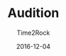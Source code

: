 ---
title: "Audition"
subtitle: "Time2Rock"
description: "單曲 1 輯"
icon: "library_music"
weight: 1000000
date: 2016-12-04
images: ["/docs/s1-audition/audition.jpg"]
---